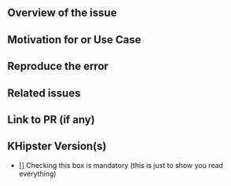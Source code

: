 ## Overview of the issue

## Motivation for or Use Case

## Reproduce the error

## Related issues

## Link to PR (if any)

## KHipster Version(s)

- [] Checking this box is mandatory (this is just to show you read everything)

